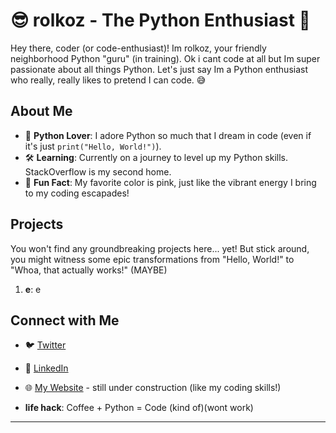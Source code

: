 # 😎 rolkoz - The Python Enthusiast 🐍

Hey there, coder (or code-enthusiast)! Im rolkoz, your friendly neighborhood Python "guru" (in training). Ok i cant code at all but Im super passionate about all things Python. Let's just say Im a Python enthusiast who really, really likes to pretend I can code. 😅

## About Me

- 🌟 **Python Lover**: I adore Python so much that I dream in code (even if it's just `print("Hello, World!")`).
- 🛠️ **Learning**: Currently on a journey to level up my Python skills. StackOverflow is my second home.
- 🎉 **Fun Fact**: My favorite color is pink, just like the vibrant energy I bring to my coding escapades!

## Projects

You won't find any groundbreaking projects here... yet! But stick around, you might witness some epic transformations from "Hello, World!" to "Whoa, that actually works!" (MAYBE)

1. **e**: e


## Connect with Me

- 🐦 [Twitter](https://twitter.com/rolkoz)
- 💼 [LinkedIn](https://www.linkedin.com/in/rolkoz)
- 🌐 [My Website](https://rolkoz.com) - still under construction (like my coding skills!)


- **life hack**: Coffee + Python = Code (kind of)(wont work)

---